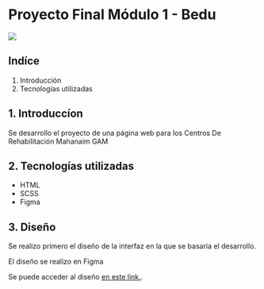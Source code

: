 # Proyecto Final Módulo 1 - Bedu
![](https://scontent.fmex34-1.fna.fbcdn.net/v/t1.6435-9/83637338_2763002317129923_3981066935407214592_n.jpg?_nc_cat=106&ccb=1-5&_nc_sid=e3f864&_nc_eui2=AeFaA3kTmLcLSIHVJfzBg0EkKeac4bAGNR8p5pzhsAY1H-OfgrBPgQE24-mk9y5omAI&_nc_ohc=506R6o7-2DcAX__xLgg&_nc_ht=scontent.fmex34-1.fna&oh=00_AT8WcYpI-YkupoZ-shXc_4mMsCwDrs4i0vOgt0rgYzKwkg&oe=622042F3)


## Indíce
1. Introducción
2. Tecnologías utilizadas


## 1. Introduccíon
Se desarrollo el proyecto de una página web para los Centros De Rehabilitación Mahanaim GAM

## 2. Tecnologías utilizadas
* HTML
* SCSS
* Figma

## 3. Diseño
Se realizo primero el diseño de la interfaz en la que se basaria el desarrollo.

El diseño se realizo en Figma

Se puede acceder al diseño [en este link.](https://www.behance.net/gallery/136530869/Proyecto-Final-Modulo-1-Bedu).


